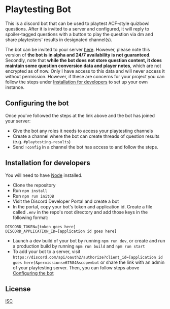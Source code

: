 # Playtesting Bot

This is a discord bot that can be used to playtest ACF-style quizbowl questions. After it is invited to a server and configured, it will reply to spoiler-tagged questions with a button to play the question via dm and share playtesters' results in designated channel(s).

The bot can be invited to your server [here](https://discord.com/api/oauth2/authorize?client_id=1128432579436101724&permissions=67584&scope=bot). However, please note this version of **the bot is in alpha and 24/7 availability is not guaranteed**. Secondly, note that **while the bot does not store question content, it does maintain some question conversion data and player notes**, which are not encrypted as of now. Only I have access to this data and will never access it without permission. However, if these are concerns for your project you can follow the steps under [Installation for developers](#installation-for-developers) to set up your own instance.

## Configuring the bot
Once you've followed the steps at the link above and the bot has joined your server:
- Give the bot any roles it needs to access your playtesting channels
- Create a channel where the bot can create threads of question results (e.g. `#playtesting-results`)
- Send `!config` in a channel the bot has access to and follow the steps.
 
## Installation for developers
You will need to have [Node](https://nodejs.org/en/download) installed.
- Clone the repository
- Run `npm install`
- Run `npm run initDB`
- Visit the Discord Developer Portal and create a bot
- In the portal, copy your bot's token and application id. Create a file called `.env` in the repo's root directory and add those keys in the following format:
```env
DISCORD_TOKEN=[token goes here]
DISCORD_APPLICATION_ID=[application id goes here]
```
- Launch a dev build of your bot by running `npm run dev`, or create and run a production build by running `npm run build` and `npm run start`
- To add your bot to a server, visit `https://discord.com/api/oauth2/authorize?client_id=[application id goes here]&permissions=67584&scope=bot` or share the link with an admin of your playtesting server. Then, you can follow steps above [Configuring the bot](#configuring-the-bot)

## License

[ISC](https://choosealicense.com/licenses/isc/)
